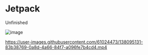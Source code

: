 # Jetpack
Unfinished

![image](https://user-images.githubusercontent.com/61024473/136659617-75826b84-a001-478f-96e6-377d70e793a7.png)

https://user-images.githubusercontent.com/61024473/138095131-83b38769-0a8d-4a66-84f7-a096fe7b4cd4.mp4

